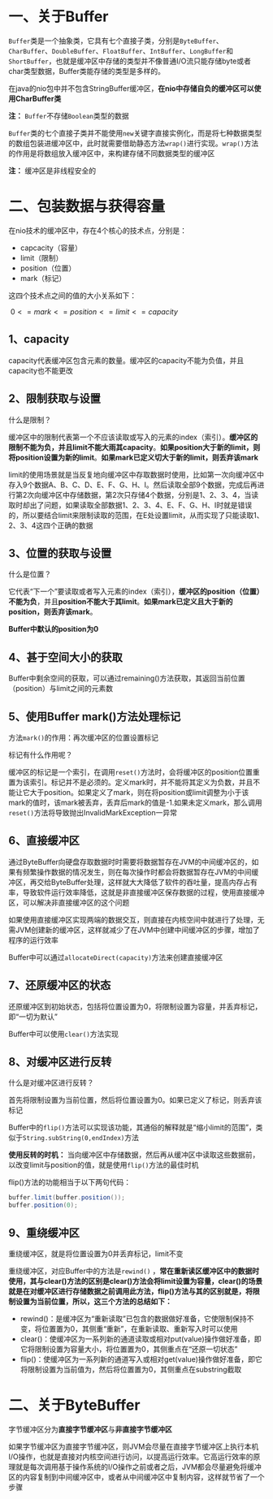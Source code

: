 # 一、关于Buffer

`Buffer`类是一个抽象类，它具有七个直接子类，分别是`ByteBuffer`、`CharBuffer`、`DoubleBuffer`、`FloatBuffer`、`IntBuffer`、`LongBuffer`和`ShortBuffer`，也就是缓冲区中存储的类型并不像普通I/O流只能存储byte或者char类型数据，Buffer类能存储的类型是多样的。

在java的nio包中并不包含StringBuffer缓冲区，**在nio中存储自负的缓冲区可以使用CharBuffer类**

**注：** `Buffer`不存储`Boolean`类型的数据

`Buffer`类的七个直接子类并不能使用`new`关键字直接实例化，而是将七种数据类型的数组包装进缓冲区中，此时就需要借助静态方法`wrap()`进行实现。`wrap()`方法的作用是将数组放入缓冲区中，来构建存储不同数据类型的缓冲区

**注：** 缓冲区是非线程安全的

# 二、包装数据与获得容量

在nio技术的缓冲区中，存在4个核心的技术点，分别是：

- capcacity（容量）
- limit（限制）
- position（位置）
- mark（标记）

这四个技术点之间的值的大小关系如下：

​									$0<=mark<=position<=limit<=capacity$

## 1、capacity

capacity代表缓冲区包含元素的数量。缓冲区的capacity不能为负值，并且capacity也不能更改

## 2、限制获取与设置

什么是限制？

缓冲区中的限制代表第一个不应该读取或写入的元素的index（索引）。**缓冲区的限制不能为负，并且limit不能大雨其capacity**。**如果position大于新的limit，则将position设置为新的limit**。**如果mark已定义切大于新的limit，则丢弃该mark**

limit的使用场景就是当反复地向缓冲区中存取数据时使用，比如第一次向缓冲区中存入9个数据A、B、C、D、E、F、G、H、I。然后读取全部9个数据，完成后再进行第2次向缓冲区中存储数据，第2次只存储4个数据，分别是1、2、3、4，当读取时却出了问题，如果读取全部数据1、2、3、4、E、F、G、H、I时就是错误的，所以要结合limit来限制读取的范围，在E处设置limit，从而实现了只能读取1、2、3、4这四个正确的数据

## 3、位置的获取与设置

什么是位置？

它代表“下一个”要读取或者写入元素的index（索引），**缓冲区的position（位置）不能为负**，并且**position不能大于其limit**。**如果mark已定义且大于新的position，则丢弃该mark**。

**Buffer中默认的position为0**

## 4、甚于空间大小的获取

Buffer中剩余空间的获取，可以通过remaining()方法获取，其返回当前位置（position）与limit之间的元素数

## 5、使用Buffer mark()方法处理标记

方法`mark()`的作用：再次缓冲区的位置设置标记

标记有什么作用呢？

缓冲区的标记是一个索引，在调用`reset()`方法时，会将缓冲区的position位置重置为该索引。标记并不是必须的。定义mark时，并不能将其定义为负数，并且不能让它大于position。如果定义了mark，则在将position或limit调整为小于该mark的值时，该mark被丢弃，丢弃后mark的值是-1.如果未定义mark，那么调用`reset()`方法将导致抛出InvalidMarkException一异常

## 6、直接缓冲区

通过ByteBuffer向硬盘存取数据时时需要将数据暂存在JVM的中间缓冲区的，如果有频繁操作数据的情况发生，则在每次操作时都会将数据暂存在JVM的中间缓冲区，再交给ByteBuffer处理，这样就大大降低了软件的吞吐量，提高内存占有率，导致软件运行效率降低，这就是非直接缓冲区保存数据的过程，使用直接缓冲区，可以解决非直接缓冲区的这个问题

如果使用直接缓冲区实现两端的数据交互，则直接在内核空间中就进行了处理，无需JVM创建新的缓冲区，这样就减少了在JVM中创建中间缓冲区的步骤，增加了程序的运行效率

Buffer中可以通过`allocateDirect(capacity)`方法来创建直接缓冲区

## 7、还原缓冲区的状态

还原缓冲区到初始状态，包括将位置设置为0，将限制设置为容量，并丢弃标记，即“一切为默认”

Buffer中可以使用`clear()`方法实现

## 8、对缓冲区进行反转

什么是对缓冲区进行反转？

首先将限制设置为当前位置，然后将位置设置为0。如果已定义了标记，则丢弃该标记

Buffer中的`flip()`方法可以实现该功能，其通俗的解释就是“缩小limit的范围”，类似于`String.subString(0,endIndex)`方法

**使用反转的时机：** 当向缓冲区中存储数据，然后再从缓冲区中读取这些数据前，以改变limit与position的值，就是使用`flip()`方法的最佳时机

flip()方法的功能相当于以下两句代码：

```java
buffer.limit(buffer.position());
buffer.position(0);
```

## 9、重绕缓冲区

重绕缓冲区，就是将位置设置为0并丢弃标记，limit不变

重绕缓冲区，对应Buffer中的方法是`rewind()` ，**常在重新读区缓冲区中的数据时使用，其与clear()方法的区别是clear()方法会将limit设置为容量，clear()的场景就是在对缓冲区进行存储数据之前调用此方法，flip()方法与其的区别就是，将限制设置为当前位置，所以，这三个方法的总结如下：**

- rewind()：是缓冲区为“重新读取”已包含的数据做好准备，它使限制保持不变，将位置置为0，其侧重“重新”，在重新读取、重新写入时可以使用
- clear()：使缓冲区为一系列新的通道读取或相对put(value)操作做好准备，即它将限制设置为容量大小，将位置置为0，其侧重点在“还原一切状态”
- flip()：使缓冲区为一系列新的通道写入或相对get(value)操作做好准备，即它将限制设置为当前值为，然后将位置置为0，其侧重点在substring截取

# 二、关于ByteBuffer

字节缓冲区分为**直接字节缓冲区**与**非直接字节缓冲区**

如果字节缓冲区为直接字节缓冲区，则JVM会尽量在直接字节缓冲区上执行本机I/O操作，也就是直接对内核空间进行访问，以提高运行效率。它高运行效率的原理就是每次调用基于操作系统的I/O操作之前或者之后，JVM都会尽量避免将缓冲区的内容复制到中间缓冲区中，或者从中间缓冲区中复制内容，这样就节省了一个步骤

